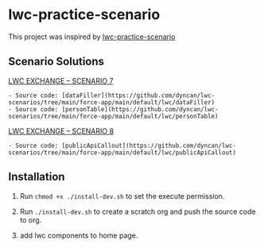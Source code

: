 # lwc-practice-scenario

This project was inspired by [lwc-practice-scenario](https://salesforcediaries.com/category/lwc-practice-scenarios/)

## Scenario Solutions

[LWC EXCHANGE – SCENARIO 7](https://salesforcediaries.com/2022/10/21/lwc-exchange-scenario-7/)

    - Source code: [dataFiller](https://github.com/dyncan/lwc-scenarios/tree/main/force-app/main/default/lwc/dataFiller)
    - Source code: [personTable](https://github.com/dyncan/lwc-scenarios/tree/main/force-app/main/default/lwc/personTable)
  
[LWC EXCHANGE – SCENARIO 8](https://salesforcediaries.com/2023/04/16/lwc-exchange-scenario-8/)

    - Source code: [publicApiCallout](https://github.com/dyncan/lwc-scenarios/tree/main/force-app/main/default/lwc/publicApiCallout)
  
## Installation

1. Run `chmod +x ./install-dev.sh` to set the execute permission.

2. Run `./install-dev.sh` to create a scratch org and push the source code to org.

3. add lwc components to home page.